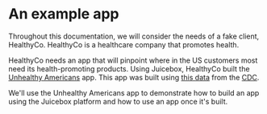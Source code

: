 # An example app

Throughout this documentation, we will consider the needs of a fake client, HealthyCo. HealthyCo is a healthcare company that promotes health. 

HealthyCo needs an app that will pinpoint where in the US customers most need its health-promoting products. Using Juicebox, HealthyCo built the [Unhealthy Americans](https://healthyco.juiceboxdata.com/unhealthy-americans) app. This app was built using [this data](https://docs.google.com/spreadsheets/d/1M3buqwkK6JGWL7LxX-EcNDycCdxnYxYxLD9d_d2CDmI/edit?usp=sharing) from the [CDC](https://chronicdata.cdc.gov/Nutrition-Physical-Activity-and-Obesity/Nutrition-Physical-Activity-and-Obesity-Behavioral/hn4x-zwk7).

We'll use the Unhealthy Americans app to demonstrate how to build an app using the Juicebox platform and how to use an app once it's built. 



